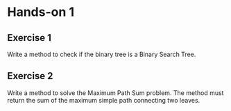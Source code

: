 # Hands-on 1

## Exercise 1
Write a method to check if the binary tree is a Binary Search Tree.

## Exercise 2
Write a method to solve the Maximum Path Sum problem. The method must return the sum of the maximum simple path connecting two leaves.